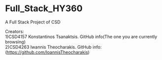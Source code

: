 # Full_Stack_HY360
A Full Stack Project of CSD 


Creators:</br>
1)CSD4157 Konstantinos Tsanaktsis. GitHub info(The one you are currently browsing)</br>
2)CSD4263 Iwannis Theocharakis. GitHub info: (https://github.com/IoannisTheocharakis)       
